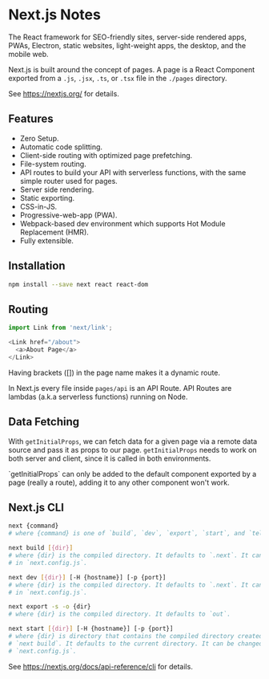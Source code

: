 # Next.js Notes

The React framework for SEO-friendly sites, server-side rendered apps, PWAs, Electron, static websites, light-weight apps, the desktop, and the mobile web.

Next.js is built around the concept of pages. A page is a React Component exported from a `.js`, `.jsx`, `.ts`, or `.tsx` file in the `./pages` directory.

See https://nextjs.org/ for details.


## Features

- Zero Setup.
- Automatic code splitting.
- Client-side routing with optimized page prefetching.
- File-system routing.
- API routes to build your API with serverless functions, with the same simple router used for pages.
- Server side rendering.
- Static exporting.
- CSS-in-JS.
- Progressive-web-app (PWA).
- Webpack-based dev environment which supports Hot Module Replacement (HMR).
- Fully extensible.


## Installation

```sh
npm install --save next react react-dom
```


## Routing

```js
import Link from 'next/link';

<Link href="/about">
  <a>About Page</a>
</Link>
```

Having brackets ([]) in the page name makes it a dynamic route.

In Next.js every file inside `pages/api` is an API Route. API Routes are lambdas (a.k.a serverless functions) running on Node.


## Data Fetching

With `getInitialProps`, we can fetch data for a given page via a remote data source and pass it as props to our page. `getInitialProps` needs to work on both server and client, since it is called in both environments.

<p class="note warning">
  `getInitialProps` can only be added to the default component exported by a page (really a route), adding it to any other component won't work.
</p>


## Next.js CLI

```sh
next {command}
# where {command} is one of `build`, `dev`, `export`, `start`, and `telemetry`.
```

```sh
next build [{dir}]
# where {dir} is the compiled directory. It defaults to `.next`. It can be changed
# in `next.config.js`.
```

```sh
next dev [{dir}] [-H {hostname}] [-p {port}]
# where {dir} is the compiled directory. It defaults to `.next`. It can be changed
# in `next.config.js`.
```

```sh
next export -s -o {dir}
# where {dir} is the compiled directory. It defaults to `out`.
```

```sh
next start [{dir}] [-H {hostname}] [-p {port}]
# where {dir} is directory that contains the compiled directory created by running
# `next build`. It defaults to the current directory. It can be changed in
# `next.config.js`.
```

See https://nextjs.org/docs/api-reference/cli for details.
